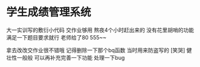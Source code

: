 # 学生成绩管理系统
大一实训写的敷衍小代码  交作业够用 
熬夜4个小时赶出来的 没有花里胡哨的功能  满足一下题目要求就行  老师给了80 555~~

拿去改改交作业很不错哦  记得删除一下那个bq函数   当时用来防盗写的 [笑哭]
健壮性一般般 可以再补充完善一下功能 处理一下bug
